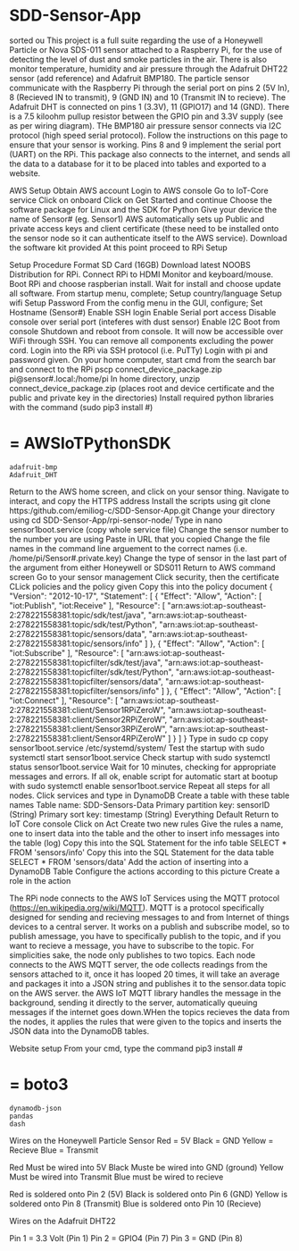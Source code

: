 # SDD-Sensor-App
sorted ou
This project is a full suite regarding the use of a Honeywell Particle or Nova SDS-011 sensor attached to a Raspberry Pi, for the use of detecting the level of dust and smoke particles in the air. 
There is also monitor temperature, humidity and air pressure through the Adafruit DHT22 sensor (add reference) and Adafruit BMP180.
The particle sensor communicate with the Raspberry Pi through the serial port on pins 2 (5V In), 8 (Recieved IN to transmit), 9 (GND IN) and 10 (Transmit IN to recieve).
The Adafruit DHT is connected on pins 1 (3.3V), 11 (GPIO17) and 14 (GND). There is a 7.5 kiloohm pullup resistor between the GPIO pin and 3.3V supply (see as per wiring diagram).
THe BMP180 air pressure sensor connects via I2C protocol (high speed serial protocol). Follow the instructions on this page to ensure that your sensor is working.
Pins 8 and 9 implement the serial port (UART) on the RPi.
This package also connects to the internet, and sends all the data to a database for it to be placed into tables and exported to a website.


AWS Setup
Obtain AWS account 
Login to AWS console
Go to IoT-Core service
Click on onboard
Click on Get Started and continue
Choose the software package for Linux and the SDK for Python
Give your device the name of Sensor# (eg. Sensor1)
AWS automatically sets up Public and private access keys and client certificate (these need to be installed onto the sensor node so it can authenticate itself to the AWS service).
Download the software kit provided
At this point proceed to RPi Setup



Setup Procedure
Format SD Card (16GB)
Download latest NOOBS Distribution for RPi.
Connect RPi to HDMI Monitor and keyboard/mouse.
Boot RPi and choose raspberian install.
Wait for install and choose update all software.
From startup menu, complete; 
  Setup country/language
  Setup wifi
  Setup Password
From the config menu in the GUI, configure;
  Set Hostname (Sensor#)
  Enable SSH login
  Enable Serial port access
  Disable console over serial port (inteferes with dust sensor)
  Enable I2C
  Boot from console
Shutdown and reboot from console. It will now be accessible over WiFi through SSH.
You can remove all components excluding the power cord.
Login into the RPi via SSH protocol (i.e. PuTTy)
Login with pi and password given.
On your home computer, start cmd from the search bar and connect to the RPi pscp connect_device_package.zip pi@sensor#.local:/home/pi
In home directory, unzip connect_device_package.zip (places root and device certificate and the public and private key in the directories)
Install required python libraries with the command (sudo pip3 install #)
# = AWSIoTPythonSDK
    adafruit-bmp
    Adafruit_DHT
Return to the AWS home screen, and click on your sensor thing.
Navigate to interact, and copy the HTTPS address
Install the scripts using git clone https:/github.com/emiliog-c/SDD-Sensor-App.git
Change your directory using cd SDD-Sensor-App/rpi-sensor-node/
Type in nano sensor1boot.service (copy whole service file)
Change the sensor number to the number you are using
Paste in URL that you copied
Change the file names in the command line arguement to the correct names (i.e. /home/pi/Sensor#.private.key)
Change the type of sensor in the last part of the argument from either Honeywell or SDS011
Return to AWS command screen
Go to your sensor management
Click security, then the certificate
CLick policies and the policy given
Copy this into the policy document
{
  "Version": "2012-10-17",
  "Statement": [
    {
      "Effect": "Allow",
      "Action": [
        "iot:Publish",
        "iot:Receive"
      ],
      "Resource": [
        "arn:aws:iot:ap-southeast-2:278221558381:topic/sdk/test/java",
        "arn:aws:iot:ap-southeast-2:278221558381:topic/sdk/test/Python",
        "arn:aws:iot:ap-southeast-2:278221558381:topic/sensors/data",
        "arn:aws:iot:ap-southeast-2:278221558381:topic/sensors/info"
      ]
    },
    {
      "Effect": "Allow",
      "Action": [
        "iot:Subscribe"
      ],
      "Resource": [
        "arn:aws:iot:ap-southeast-2:278221558381:topicfilter/sdk/test/java",
        "arn:aws:iot:ap-southeast-2:278221558381:topicfilter/sdk/test/Python",
        "arn:aws:iot:ap-southeast-2:278221558381:topicfilter/sensors/data",
        "arn:aws:iot:ap-southeast-2:278221558381:topicfilter/sensors/info"
      ]
    },
    {
      "Effect": "Allow",
      "Action": [
        "iot:Connect"
      ],
      "Resource": [
        "arn:aws:iot:ap-southeast-2:278221558381:client/Sensor1RPiZeroW",
        "arn:aws:iot:ap-southeast-2:278221558381:client/Sensor2RPiZeroW",
        "arn:aws:iot:ap-southeast-2:278221558381:client/Sensor3RPiZeroW",
        "arn:aws:iot:ap-southeast-2:278221558381:client/Sensor4RPiZeroW"
      ]
    }
  ]
}
Type in sudo cp copy sensor1boot.service /etc/systemd/system/
Test the startup with sudo systemctl start sensor1boot.service
Check startup with sudo systemctl status sensor1boot.service
Wait for 10 minutes, checking for appropriate messages and errors.
If all ok, enable script for automatic start at bootup with sudo systemctl enable sensor1boot.service
Repeat all steps for all nodes.
Click services and type in DynamoDB
Create a table with these table names
  Table name:	SDD-Sensors-Data
  Primary partition key:	sensorID (String)
  Primary sort key:	timestamp (String)
  Everything Default
Return to IoT Core console
Click on Act
Create two new rules
Give the rules a name, one to insert data into the table and the other to insert info messages into the table (log)
Copy this into the SQL Statement for the info table
  SELECT * FROM 'sensors/info'
Copy this into the SQL Statement for the data table
  SELECT * FROM 'sensors/data'
Add the action of inserting into a DynamoDB Table
Configure the actions according to this picture
Create a role in the action

The RPi node connects to the AWS IoT Services using the MQTT protocol (https://en.wikipedia.org/wiki/MQTT). MQTT is a protocol specifically designed for sending and recieving messages to and from Internet of things devices to a central server. It works on a publish and subscribe model, so to publish amessage, you have to specifically publish to the topic, and if you want to recieve a message, you have to subscribe to the topic. For simplicities sake, the node only publishes to two topics. Each node connects to the AWS MQTT server, the ode collects readings from the sensors attached to it, once it has looped 20 times, it will take an average and packages it into a JSON string and publishes it to the sensor.data topic on the AWS server. the AWS IoT MQTT library handles the message in the background, sending it directly to the server, automatically queuing messages if the internet goes down.WHen the topics recieves the data from the nodes, it applies the rules that were given to the topics and inserts the JSON data into the DynamoDB tables. 


Website setup
From your cmd, type the command pip3 install #
# = boto3
    dynamodb-json
    pandas
    dash 
    




    

  



  



Wires on the Honeywell Particle Sensor
Red = 5V
Black = GND
Yellow = Recieve
Blue = Transmit

Red Must be wired into 5V
Black Muste be wired into GND (ground)
Yellow Must be wired into Transmit
Blue must be wired to recieve

Red is soldered onto Pin 2 (5V)
Black is soldered onto Pin 6 (GND)
Yellow is soldered onto Pin 8 (Transmit)
Blue is soldered onto Pin 10 (Recieve)

Wires on the Adafruit DHT22 

Pin 1 = 3.3 Volt (Pin 1)
Pin 2 = GPIO4 (Pin 7)
Pin 3 = GND (Pin 8)


